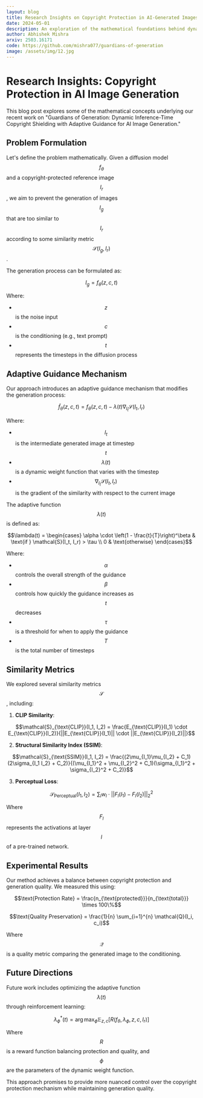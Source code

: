 ```yaml
---
layout: blog
title: Research Insights on Copyright Protection in AI-Generated Images
date: 2024-05-01
description: An exploration of the mathematical foundations behind dynamic inference-time copyright shielding
author: Abhishek Mishra
arxiv: 2503.16171
code: https://github.com/mishra077/guardians-of-generation
image: /assets/img/12.jpg
---
```


# Research Insights: Copyright Protection in AI Image Generation

This blog post explores some of the mathematical concepts underlying our recent work on "Guardians of Generation: Dynamic Inference-Time Copyright Shielding with Adaptive Guidance for AI Image Generation."

## Problem Formulation

Let's define the problem mathematically. Given a diffusion model $$f_\theta$$ and a copyright-protected reference image $$I_r$$, we aim to prevent the generation of images $$I_g$$ that are too similar to $$I_r$$ according to some similarity metric $$\mathcal{S}(I_g, I_r)$$.

The generation process can be formulated as:

$$I_g = f_\theta(z, c, t)$$

Where:
- $$z$$ is the noise input
- $$c$$ is the conditioning (e.g., text prompt)
- $$t$$ represents the timesteps in the diffusion process

## Adaptive Guidance Mechanism

Our approach introduces an adaptive guidance mechanism that modifies the generation process:

$$\tilde{f}_\theta(z, c, t) = f_\theta(z, c, t) - \lambda(t) \nabla_{I_t} \mathcal{S}(I_t, I_r)$$

Where:
- $$I_t$$ is the intermediate generated image at timestep $$t$$
- $$\lambda(t)$$ is a dynamic weight function that varies with the timestep
- $$\nabla_{I_t} \mathcal{S}(I_t, I_r)$$ is the gradient of the similarity with respect to the current image

The adaptive function $$\lambda(t)$$ is defined as:

$$\lambda(t) = \begin{cases}
\alpha \cdot \left(1 - \frac{t}{T}\right)^\beta & \text{if } \mathcal{S}(I_t, I_r) > \tau \\
0 & \text{otherwise}
\end{cases}$$

Where:
- $$\alpha$$ controls the overall strength of the guidance
- $$\beta$$ controls how quickly the guidance increases as $$t$$ decreases
- $$\tau$$ is a threshold for when to apply the guidance
- $$T$$ is the total number of timesteps

## Similarity Metrics

We explored several similarity metrics $$\mathcal{S}$$, including:

1. **CLIP Similarity**:

$$\mathcal{S}_{\text{CLIP}}(I_1, I_2) = \frac{E_{\text{CLIP}}(I_1) \cdot E_{\text{CLIP}}(I_2)}{||E_{\text{CLIP}}(I_1)|| \cdot ||E_{\text{CLIP}}(I_2)||}$$

2. **Structural Similarity Index (SSIM)**:

$$\mathcal{S}_{\text{SSIM}}(I_1, I_2) = \frac{(2\mu_{I_1}\mu_{I_2} + C_1)(2\sigma_{I_1 I_2} + C_2)}{(\mu_{I_1}^2 + \mu_{I_2}^2 + C_1)(\sigma_{I_1}^2 + \sigma_{I_2}^2 + C_2)}$$

3. **Perceptual Loss**:

$$\mathcal{S}_{\text{Perceptual}}(I_1, I_2) = \sum_{l} w_l \cdot ||F_l(I_1) - F_l(I_2)||_2^2$$

Where $$F_l$$ represents the activations at layer $$l$$ of a pre-trained network.

## Experimental Results

Our method achieves a balance between copyright protection and generation quality. We measured this using:

$$\text{Protection Rate} = \frac{n_{\text{protected}}}{n_{\text{total}}} \times 100\%$$

$$\text{Quality Preservation} = \frac{1}{n} \sum_{i=1}^{n} \mathcal{Q}(I_i, c_i)$$

Where $$\mathcal{Q}$$ is a quality metric comparing the generated image to the conditioning.

## Future Directions

Future work includes optimizing the adaptive function $$\lambda(t)$$ through reinforcement learning:

$$\lambda_{\phi}^*(t) = \arg\max_{\phi} \mathbb{E}_{z,c}[R(f_\theta, \lambda_{\phi}, z, c, I_r)]$$

Where $$R$$ is a reward function balancing protection and quality, and $$\phi$$ are the parameters of the dynamic weight function.

This approach promises to provide more nuanced control over the copyright protection mechanism while maintaining generation quality. 